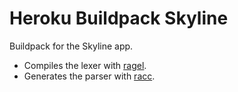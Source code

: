 # Heroku Buildpack Skyline

Buildpack for the Skyline app.

* Compiles the lexer with [ragel].
* Generates the parser with [racc].

[ragel]: http://www.colm.net/open-source/ragel/
[racc]: https://github.com/tenderlove/racc
